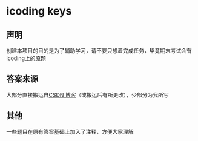 # icoding keys

## 声明

创建本项目的目的是为了辅助学习，请不要只想着完成任务，毕竟期末考试会有icoding上的原题

## 答案来源

大部分直接搬运自[CSDN 博客](https://blog.csdn.net/qq_64307376/article/details/125450632)（或搬运后有所更改），少部分为我所写

## 其他

一些题目在原有答案基础上加入了注释，方便大家理解
